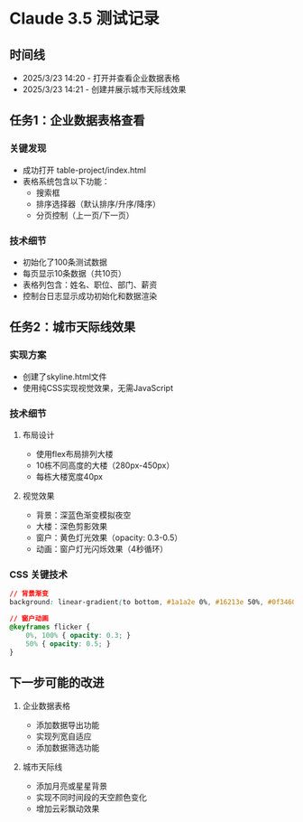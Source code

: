 # Claude 3.5 测试记录

## 时间线
- 2025/3/23 14:20 - 打开并查看企业数据表格
- 2025/3/23 14:21 - 创建并展示城市天际线效果

## 任务1：企业数据表格查看
### 关键发现
- 成功打开 table-project/index.html
- 表格系统包含以下功能：
  - 搜索框
  - 排序选择器（默认排序/升序/降序）
  - 分页控制（上一页/下一页）
  
### 技术细节
- 初始化了100条测试数据
- 每页显示10条数据（共10页）
- 表格列包含：姓名、职位、部门、薪资
- 控制台日志显示成功初始化和数据渲染

## 任务2：城市天际线效果
### 实现方案
- 创建了skyline.html文件
- 使用纯CSS实现视觉效果，无需JavaScript

### 技术细节
1. 布局设计
   - 使用flex布局排列大楼
   - 10栋不同高度的大楼（280px-450px）
   - 每栋大楼宽度40px

2. 视觉效果
   - 背景：深蓝色渐变模拟夜空
   - 大楼：深色剪影效果
   - 窗户：黄色灯光效果（opacity: 0.3-0.5）
   - 动画：窗户灯光闪烁效果（4秒循环）

### CSS 关键技术
```css
// 背景渐变
background: linear-gradient(to bottom, #1a1a2e 0%, #16213e 50%, #0f3460 100%);

// 窗户动画
@keyframes flicker {
    0%, 100% { opacity: 0.3; }
    50% { opacity: 0.5; }
}
```

## 下一步可能的改进
1. 企业数据表格
   - 添加数据导出功能
   - 实现列宽自适应
   - 添加数据筛选功能

2. 城市天际线
   - 添加月亮或星星背景
   - 实现不同时间段的天空颜色变化
   - 增加云彩飘动效果
